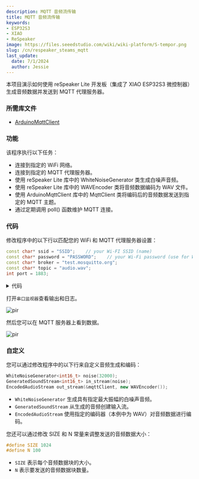```yaml
---
description: MQTT 音频流传输
title: MQTT 音频流传输
keywords:
- ESP32S3
- XIAO
- ReSpeaker
image: https://files.seeedstudio.com/wiki/wiki-platform/S-tempor.png
slug: /cn/respeaker_steams_mqtt
last_update:
  date: 7/1/2024
  author: Jessie
---
```


本项目演示如何使用 reSpeaker Lite 开发板（集成了 XIAO ESP32S3 微控制器）生成音频数据并发送到 MQTT 代理服务器。

### 所需库文件


* [ArduinoMqttClient](https://www.arduino.cc/reference/en/libraries/arduinomqttclient/)


### 功能

该程序执行以下任务：

* 连接到指定的 WiFi 网络。
* 连接到指定的 MQTT 代理服务器。
* 使用 reSpeaker Lite 库中的 WhiteNoiseGenerator 类生成白噪声音频。
* 使用 reSpeaker Lite 库中的 WAVEncoder 类将音频数据编码为 WAV 文件。
* 使用 ArduinoMqttClient 库中的 MqttClient 类将编码后的音频数据发送到指定的 MQTT 主题。
* 通过定期调用 poll() 函数维护 MQTT 连接。

### 代码

修改程序中的以下行以匹配您的 WiFi 和 MQTT 代理服务器设置：

```cpp
const char* ssid = "SSID";    // your Wi-FI SSID (name)
const char* password = "PASSWORD";    // your Wi-Fi password (use for WPA, or use as key for WEP)
const char* broker = "test.mosquitto.org"; 
const char* topic = "audio.wav";
int port = 1883;
```


<details>

<summary>代码</summary>

```cpp
#include "WiFi.h"
#include "ArduinoMqttClient.h"
#include "AudioTools.h"

#define SIZE 1024
#define N 100

// Communication
const char* ssid = "SSID";    // your Wi-FI SSID (name)
const char* password = "PASSWORD";    // your Wi-Fi password (use for WPA, or use as key for WEP)
const char* broker = "test.mosquitto.org"; 
const char* topic = "audio.wav";
int port = 1883;
WiFiClient wifiClient;
MqttClient mqttClient(wifiClient);

// Audio
AudioInfo info(16000, 1, 32);
WhiteNoiseGenerator<int16_t> noise(32000);                        // subclass of SoundGenerator with max amplitude of 32000
GeneratedSoundStream<int16_t> in_stream(noise);                   // Stream generated from noise
EncodedAudioStream out_stream(&mqttClient, new WAVEncoder());     // encode as wav file
StreamCopy copier(out_stream, in_stream, SIZE);                   // copies sound to MQTT client

// Connect to Wifi
void connectWIFI() {
  // attempt to connect to WiFi network:
  Serial.print("Attempting to connect to WPA SSID: ");
  Serial.println(ssid);
  WiFi.begin(ssid, password);

  Serial.print("Connecting to WiFi ..");
  while (WiFi.status() != WL_CONNECTED) {
    Serial.print('.');
    delay(1000);
  }

  Serial.println("You're connected to the network");
  Serial.println();  
}

// Connect to MQTT Server
void connectMQTT() {
  // You can provide a unique client ID, if not set the library uses Arduino-millis()
  // Each client must have a unique client ID
  mqttClient.setId("reSpeaker");

  // You can provide a username and password for authentication
  // mqttClient.setUsernamePassword("username", "password");

  Serial.print("Attempting to connect to the MQTT broker: ");
  Serial.println(broker);

  if (!mqttClient.connect(broker, port)) {
    Serial.print("MQTT connection failed! Error code = ");
    Serial.println(mqttClient.connectError());

    stop();
  }

  Serial.println("You're connected to the MQTT broker!");
  Serial.println();
}  

// Send audio to MQTT Server
void sendMQTT() {
    // make sure that we write wav header
    out_stream.begin(info);

    // send message, the Print interface can be used to set the message contents
    mqttClient.beginMessage(topic, SIZE * N, true);

    // copy audio data to mqtt: 100 * 1024 bytes
    copier.copyN(N);

    mqttClient.endMessage();
}


void setup() {
  // Initialize logger 
  Serial.begin(115200);
  AudioLogger::instance().begin(Serial, AudioLogger::Info);

  // connect
  connectWIFI();
  connectMQTT();

  // setup audio
  noise.begin(info);
  in_stream.begin(info);

  // send Audio
  sendMQTT();
}

void loop() {
  // call poll() regularly to allow the library to send MQTT keep alives which
  // avoids being disconnected by the broker
  mqttClient.poll();
  delay(10000);
}
```
</details>

打开`串口监视器`查看输出和日志。

<p style={{textAlign: 'center'}}><img src="https://files.seeedstudio.com/wiki/SenseCAP/respeaker/mqtt-log.png" alt="pir" width={600} height="auto" /></p>


然后您可以在 MQTT 服务器上看到数据。

<p style={{textAlign: 'center'}}><img src="https://files.seeedstudio.com/wiki/SenseCAP/respeaker/mqtt-data.png" alt="pir" width={800} height="auto" /></p>


### 自定义

您可以通过修改程序中的以下行来自定义音频生成和编码：


```cpp
WhiteNoiseGenerator<int16_t> noise(32000);
GeneratedSoundStream<int16_t> in_stream(noise);
EncodedAudioStream out_stream(&mqttClient, new WAVEncoder());
```

* `WhiteNoiseGenerator` 生成具有指定最大振幅的白噪声音频。
* `GeneratedSoundStream` 从生成的音频创建输入流。
* `EncodedAudioStream` 使用指定的编码器（本例中为 WAV）对音频数据进行编码。

您还可以通过修改 SIZE 和 N 常量来调整发送的音频数据大小：

```cpp
#define SIZE 1024
#define N 100
```

* `SIZE` 表示每个音频数据块的大小。
* `N` 表示要发送的音频数据块数量。